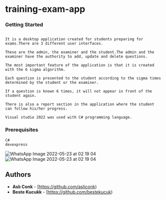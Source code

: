 # training-exam-app

### Getting Started
```

It is a desktop application created for students preparing for exams.There are 3 different user interfaces.

These are the admin, the examiner and the student.The admin and the examiner have the authority to add, update and delete questions.

The most important feature of the application is that it is created with the 6 sigma algorithm.

Each question is presented to the student according to the sigma times determined by the student or the examiner.

If a question is known 6 times, it will not appear in front of the student again. 

There is also a report section in the application where the student can follow his/her progress.

Visual studio 2022 was used with C# programming language.

```

### Prerequisites
```
C#
devexpress
```
![WhatsApp Image 2022-05-23 at 02 19 04](https://user-images.githubusercontent.com/73111871/169720369-f40f76b0-2900-43fd-b73a-5404611a8216.jpeg)
![WhatsApp Image 2022-05-23 at 02 19 04](https://user-images.githubusercontent.com/73111871/169720375-e643f807-d86c-4a64-92e6-5cd82624bdf9.jpeg)

## Authors
* **Aslı Conk** - [https://github.com/asliconk)
* **Beste Kucukk** - [https://github.com/bestekucuk)
